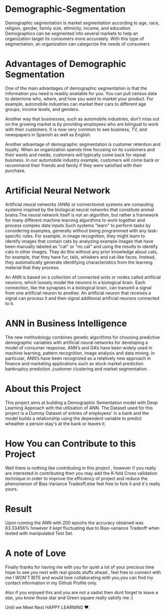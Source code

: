 # Demographic-Segmentation


Demographic segmentation is market segmentation according to age, race, religion, gender, family size, ethnicity, income, and education. Demographics can be segmented into several markets to help an organization target its consumers more accurately. With this type of segmentation, an organization can categorize the needs of consumers

# Advantages of Demographic Segmentation

One of the main advantages of demographic segmentation is that the information you need is readily available for you. You can pull census data to determine who, where, and how you want to market your product. For example, automobile industries can market their cars to different age groups, income levels, and genders.

Another way that businesses, such as automobile industries, don't miss out on the growing market is by providing employees who are bilingual to work with their customers. It is now very common to see business, TV, and newspapers in Spanish as well as English.

Another advantage of demographic segmentation is customer retention and loyalty. When an organization spends time focusing on its customers and their wants and needs, customers will typically come back for repeat business. In our automobile industry example, customers will come back or recommend their friends and family if they were satisfied with their purchase.

# Artificial Neural Network
Artificial neural networks (ANN) or connectionist systems are computing systems inspired by the biological neural networks that constitute animal brains.The neural network itself is not an algorithm, but rather a framework for many different machine learning algorithms to work together and process complex data inputs.Such systems "learn" to perform tasks by considering examples, generally without being programmed with any task-specific rules. For example, in image recognition, they might learn to identify images that contain cats by analyzing example images that have been manually labeled as "cat" or "no cat" and using the results to identify cats in other images. They do this without any prior knowledge about cats, for example, that they have fur, tails, whiskers and cat-like faces. Instead, they automatically generate identifying characteristics from the learning material that they process.

An ANN is based on a collection of connected units or nodes called artificial neurons, which loosely model the neurons in a biological brain. Each connection, like the synapses in a biological brain, can transmit a signal from one artificial neuron to another. An artificial neuron that receives a signal can process it and then signal additional artificial neurons connected to it. 

# ANN in Business Intelligence
The new methodology combines genetic algorithms for choosing predictive demographic variables with artificial neural networks for developing a model of consumer response. ANN’s and GA’s have been widely used in machine learning, pattern recognition, image analysis and data mining. In particular, ANN’s have been recognized as a relatively new approach in finance and marketing applications such as
stock market prediction bankruptcy prediction ,customer clustering and market segmentation.

# About this Project 

This project aims at building a Demographic Sementation model with Deep Learning Approach with the utilisation of ANN. The Dataset used for this project is a Dummy Dataset of entries of employees' in a bank and the model builds a relationship using the dependent variable to predict wheather a person stay's at the bank or leaves it.

# How You can Contribute to this Project 

Well there is nothing like contributing in this project , however if you really are interested in contributing then you may add the K-fold Cross validation technique in order to improve the efficiency of project and reduce the phenomenon of Bias-Variance Tradeoff,else feel free to fork it and it's really yours.

# Result 

Upon running the ANN with 200 epochs the accuracy obtained was 83.33456% however it kept fluctuating due to Bias-variance Tradeoff when tested with manipulated Test Set.

# A note of Love

Finally thanks for having me with you for quiet a lot of your precious time hope to see you next with real goods stuffs ahead , feel free to connect with me I WON'T BITE and would love collaborating with you,you can find my contact information in my Github Profile only.

Also if you enjoyed this and you are not a sadist then dont forget to leave a star, you know those star and Green square really satisfy me :)

Until we Meet Next HAPPY LEARNING ❤️.
